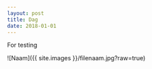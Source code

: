 ```yaml
---
layout: post
title: Dag
date: 2018-01-01
---
```

For testing  


![Naam]({{ site.images }}/filenaam.jpg?raw=true)

